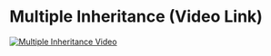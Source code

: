 # Multiple Inheritance (Video Link)

[![Multiple Inheritance Video](https://user-images.githubusercontent.com/61552413/142758939-495382d6-7b5b-406f-aac8-a869c4b29124.png)](https://drive.google.com/file/d/1TgtWHVRM-A_ecrRunOZyLImyDBvfQg6D/view?usp=sharing)
